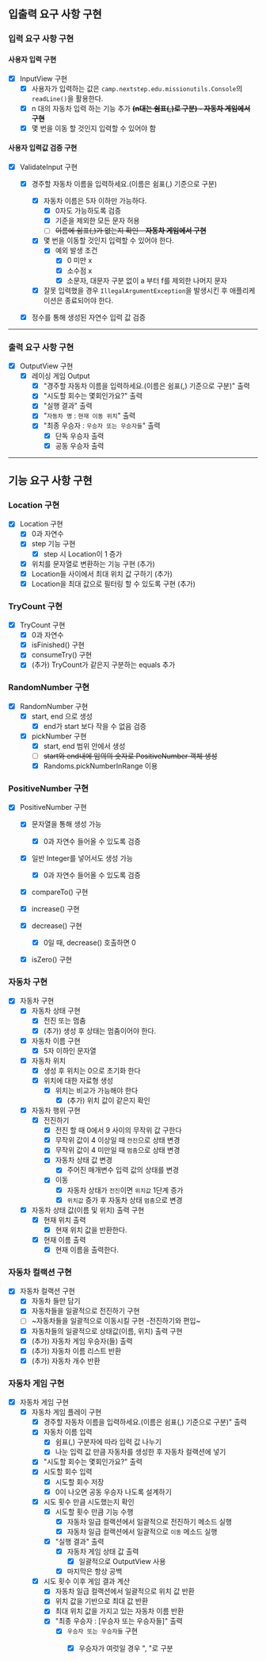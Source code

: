 ## 입출력 요구 사항 구현

### 입력 요구 사항 구현

#### 사용자 입력 구현

- [x] InputView 구현
    - [x] 사용자가 입력하는 값은 `camp.nextstep.edu.missionutils.Console`의 `readLine()`을 활용한다.
    - [x] n 대의 자동차 입력 하는 기능 추가 ~~**(n대는 쉼표(,)로 구분) - 자동차 게임에서 구현**~~
    - [x] 몇 번을 이동 할 것인지 입력할 수 있어야 함

#### 사용자 입력값 검증 구현

- [x] ValidateInput 구현
    - [x] 경주할 자동차 이름을 입력하세요.(이름은 쉼표(,) 기준으로 구분)
        - [x] 자동차 이름은 5자 이하만 가능하다.
            - [x] 0자도 가능하도록 검증
            - [x] 기준을 제외한 모든 문자 허용
            - [ ] ~~이름에 쉼표(,)가 없는지 확인 - **자동차 게임에서 구현**~~
        - [x] 몇 번을 이동할 것인지 입력할 수 있어야 한다.
            - [x] 예외 발생 조건
                - [x] 0 미만 x
                - [x] 소수점 x
                - [x] 소문자, 대문자 구분 없이 a 부터 f를 제외한 나머지 문자
        - [x] 잘못 입력했을 경우 `IllegalArgumentException`을 발생시킨 후 애플리케이션은 종료되어야 한다.
    - [x] 정수를 통해 생성된 자연수 입력 값 검증


---

### 출력 요구 사항 구현

- [x] OutputView 구현
    - [x] 레이싱 게임 Output
        - [x] "경주할 자동차 이름을 입력하세요.(이름은 쉼표(,) 기준으로 구분)" 출력
        - [x] "시도할 회수는 몇회인가요?" 출력
        - [x] "실행 결과" 출력
        - [x] "`자동차 명` : `현재 이동 위치`" 출력
        - [x] "최종 우승자 : `우승자 또는 우승자들`" 출력
            - [x] 단독 우승자 출력
            - [x] 공동 우승자 출력

--- 

## 기능 요구 사항 구현

### Location 구현
- [x] Location 구현
    - [x] 0과 자연수
    - [x] step 기능 구현
        - [x] step 시 Location이 1 증가
    - [x] 위치를 문자열로 변환하는 기능 구현 (추가)
    - [x] Location들 사이에서 최대 위치 값 구하기 (추가)
    - [x] Location을 최대 값으로 필터링 할 수 있도록 구현 (추가)

### TryCount 구현
- [x] TryCount 구현
    - [x] 0과 자연수
    - [x] isFinished() 구현
    - [x] consumeTry() 구현
    - [x] (추가) TryCount가 같은지 구분하는 equals 추가

### RandomNumber 구현
- [x] RandomNumber 구현
    - [x] start, end 으로 생성
        - [x] end가 start 보다 작을 수 없음 검증
    - [x] pickNumber 구현
        - [x] start, end 범위 안에서 생성
        - [ ] ~~start와 end내에 임의의 숫자로 PositiveNumber 객체 생성~~
        - [x] Randoms.pickNumberInRange 이용

### PositiveNumber 구현
- [x] PositiveNumber 구현
    - [x] 문자열을 통해 생성 가능
        - [x] 0과 자연수 들어올 수 있도록 검증
    - [x] 일반 Integer를 넣어서도 생성 가능
        - [x] 0과 자연수 들어올 수 있도록 검증
    - [x] compareTo() 구현
    - [x] increase() 구현
    - [x] decrease() 구현
        - [x] 0일 때, decrease() 호출하면 0
    - [x] isZero() 구현


### 자동차 구현
- [x] 자동차 구현
    - [x] 자동차 상태 구현
        - [x] 전진 또는 멈춤
        - [x] (추가) 생성 후 상태는 멈춤이어야 한다.
    - [x] 자동차 이름 구현
        - [x] 5자 이하인 문자열
    - [x] 자동차 위치
        - [x] 생성 후 위치는 0으로 초기화 한다
        - [x] 위치에 대한 자료형 생성
            - [x] 위치는 비교가 가능해야 한다
                - [x] (추가) 위치 값이 같은지 확인
    - [x] 자동차 행위 구현 
        - [x] 전진하기
            - [x] 전진 할 때 0에서 9 사이의 무작위 값 구한다
            - [x] 무작위 값이 4 이상일 때 `전진`으로 상태 변경
            - [x] 무작위 값이 4 미만일 때 `멈춤`으로 상태 변경
            - [x] 자동차 상태 값 변경
                - [x] 주어진 매개변수 입력 값의 상태를 변경
            - [x] 이동
                - [x] 자동차 상태가 `전진`이면 `위치값` 1단계 증가
                - [x] `위치값` 증가 후 자동차 상태 `멈춤`으로 변경
    - [x] 자동차 상태 값(이름 및 위치) 출력 구현
        - [x] 현재 위치 출력
            - [x] 현재 위치 값을 반환한다.
        - [x] 현재 이름 출력
            - [x] 현재 이름을 출력한다.

### 자동차 컬랙션 구현
- [x] 자동차 컬랙션 구현
    - [x] 자동차 들만 담기
    - [x] 자동차들을 일괄적으로 전진하기 구현
    - [ ] ~자동차들을 일괄적으로 이동시킬 구현 -전진하기와 편입~
    - [x] 자동차들의 일괄적으로 상태값(이름, 위치) 출력 구현
    - [x] (추가) 자동차 게임 우승자(들) 출력
    - [x] (추가) 자동차 이름 리스트 반환
    - [x] (추가) 자동차 개수 반환

### 자동차 게임 구현
- [x] 자동차 게임 구현
    - [x] 자동차 게임 플레이 구현
        - [x] 경주할 자동차 이름을 입력하세요.(이름은 쉼표(,) 기준으로 구분)" 출력
        - [x] 자동차 이름 입력
            - [x] 쉼표(,) 구분자에 따라 입력 값 나누기
            - [x] 나눈 입력 값 만큼 자동차를 생성한 후 자동차 컬랙션에 넣기
        - [x] "시도할 회수는 몇회인가요?" 출력
        - [x] 시도할 회수 입력
            - [x] 시도할 회수 저장
            - [x] 0이 나오면 공동 우승자 나도록 설계하기
        - [x] 시도 횟수 만큼 시도했는지 확인
            - [x] 시도할 횟수 만큼 기능 수행
                - [x] 자동차 일급 컬랙션에서 일괄적으로 전진하기 메소드 실행
                - [x] 자동차 일급 컬랙션에서 일괄적으로 `이동` 메소드 실행
            - [x] "실행 결과" 출력
                - [x] 자동차 게임 상태 값 출력
                    - [x] 일괄적으로 OutputView 사용
                - [x] 마지막은 항상 공백
        
        - [x] 시도 횟수 이후 게임 결과 계산
            - [x] 자동차 일급 컬랙션에서 일괄적으로 위치 값 반환
            - [x] 위치 값을 기반으로 최대 값 반환
            - [x] 최대 위치 값을 가지고 있는 자동차 이름 반환
            - [x] "최종 우승자 : [우승자 또는 우승자들]" 출력
                - [x] `우승자 또는 우승자들` 구현
                    - [x] 우승자가 여럿일 경우 ", "로 구분



